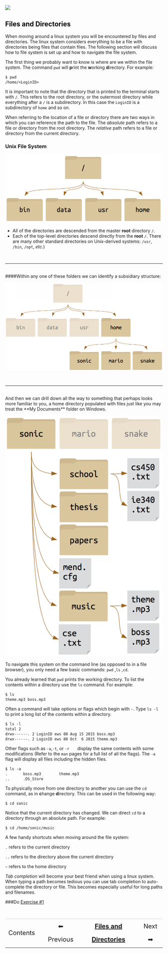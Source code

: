 [![](https://bytebucket.org/davis68/resources/raw/f7c98d2b95e961fae257707e22a58fa1a2c36bec/logos/baseline_cse_wdmk.png?token=be4cc41d4b2afe594f5b1570a3c5aad96a65f0d6)](http://cse.illinois.edu/training)

## <a name="filesfolders1"></a><a href="#contents" style="text-decoration:none; color:black;">Files and Directories</a>

When moving around a linux system you will be encountered by files and directories. The linux system considers everything to be a file with directories being files that contain files. The following section will discuss how to file system is set up and how to navigate the file system.

The first thing we probably want to know is where are we within the file system. The command `pwd` will **p**rint the **w**orking **d**irectory. For example:

	$ pwd
	/home/<LoginID>

It is important to note that the directory that is printed to the terminal starts with `/`. This refers to the root directory, or the outermost directory while everything after a `/` is a subdirectory. In this case the `LoginID` is a subdirectory of `home` and so on.

When referring to the location of a file or directory there are two ways in which you can reference the path to the file. The *absolute* path refers to a file or directory from the root directory. The *relative* path refers to a file or directory from the current directory.

### Unix File System

![](./img/file-system-01.png)

* All of the directories are descended from the master **root** directory `/`.
* Each of the top-level directories descend directly from the **root** `/`. There are many other standard directories on Unix-derived systems: `/usr`, `/bin`, `/opt`, *etc.*)

<br>

---

<br>
####Within any one of these folders we can identify a subsidiary structure:

![](./img/file-system-02.png)

<br>


---

<br>
And then we can drill down all the way to something that perhaps looks more familiar to you, a home directory populated with files just like you may treat the **My Documents** folder on Windows.

![](./img/file-system-03.png)

To navigate this system on the command line (as opposed to in a file browser), you only need a few basic commands: `pwd` ,`ls` ,`cd`.

You already learned that `pwd` prints the working directory. To list the contents within a directory use the `ls` command. For example:

	$ ls
	theme.mp3 boss.mp3

Often a command will take options or flags which begin with `-`. Type `ls -l` to print a long list of the contents within a directory. 

	$ ls -l
	total 2
	drwx------. 2 LoginID ews 80 Aug 15 2015 boss.mp3
	drwx------. 2 LoginID ews 80 Oct  6 2015 theme.mp3

Other flags such as `-a`,`-t`, or `-r	` display the same contents with some modifications (Refer to the `man` pages for a full list of all the flags). The `-a` flag will display all files including the hidden files.

	$ ls -a
	.		boss.mp3		theme.mp3
	.. 		.DS_Store

To physically move from one directory to another you can use the `cd` command, as in **c**hange **d**irectory. This can be used in the following way:

	$ cd sonic

Notice that the current directory has changed. We can direct `cd` to a directory through an absolute path. For example:

	$ cd /home/sonic/music

A few handy shortcuts when moving around the file system:

`.` refers to the current directory

`..` refers to the directory above the current directory

`~` refers to the home directory

*Tab completion* will become your best friend when using a linux system. When typing a path becomes tedious you can use tab completion to auto-complete the directory or file. This becomes especially useful for long paths and filenames.

###Do [Exercise #1](./ex1.html)

<br>
<table style="width:100%; border-collapse: collapse; border:0px solid black;" >
<tr style="border:0px solid black; border-top:1px solid #CCC; line-height:300%;">
<td style=" border:0px solid black; text-align:center; font-size:20px;"><a style="text-decoration:none;" href="./bash_multi.html">Contents</a></td>
<td style=" border:0px solid black;"></td>
<td style=" border:0px solid black; text-align:center; font-size:20px;"><a style="text-decoration:none;" href="./bash_multi_1.html">⬅ Previous</a></td>
<td style=" border:0px solid black; text-align:center; font-size:20px;"><a style="font-weight:bold;" href="./bash_multi_2.html">Files and Directories</a></td>
<td style="border:0px solid black; text-align:center; font-size:20px;"><a style="text-decoration:none;" href="./bash_multi_3.html">Next ➡</a></td>
</table>
